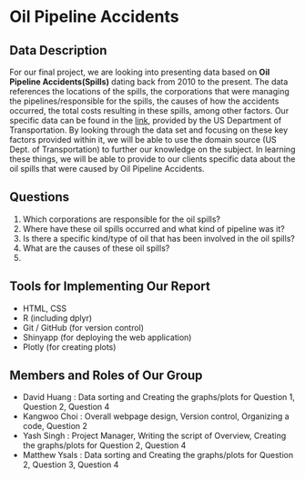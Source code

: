 # Oil Pipeline Accidents

## Data Description
For our final project, we are looking into presenting data based on **Oil Pipeline Accidents(Spills)** dating back from 2010 to the present. The data references the locations of the spills, the corporations that were managing the pipelines/responsible for the spills, the causes of how the accidents occurred, the total costs resulting in these spills, among other factors. Our specific data can be found in the [link](https://www.kaggle.com/usdot/pipeline-accidents), provided by the US Department of Transportation. 
By looking through the data set and focusing on these key factors provided within it, we will be able to use the domain source (US Dept. of Transportation) to further our knowledge on the subject. In learning these things, we will be able to provide to our clients specific data about the oil spills that were caused by Oil Pipeline Accidents. 

## Questions

<ol>
    <li>Which corporations are responsible for the oil spills?</li>
    <li>Where have these oil spills occurred and what kind of pipeline was it?</li>
    <li>Is there a specific kind/type of oil that has been involved in the oil spills?</li>
    <li>What are the causes of these oil spills?</li>
    <li></li>
</ol>

## Tools for Implementing Our Report

- HTML, CSS
- R (including dplyr)
- Git / GitHub (for version control)
- Shinyapp (for deploying the web application)
- Plotly (for creating plots)

## Members and Roles of Our Group

- David Huang : Data sorting and Creating the graphs/plots for Question 1, Question 2, Question 4 
- Kangwoo Choi : Overall webpage design, Version control, Organizing a code, Question 2
- Yash Singh : Project Manager, Writing the script of Overview, Creating the graphs/plots for Question 2, Question 4
- Matthew Ysals : Data sorting and Creating the graphs/plots for Question 2, Question 3, Question 4